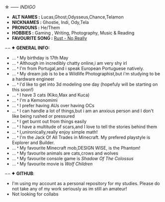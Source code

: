 ☆ ⸺ *INDIGO* 
- **ALT NAMES :** Lucas,Ghost,Odysseus,Chance,Telamon
- **NICKNAMES :** Ghostie, Indi, Ody,Tela
- **PRONOUNS :** He/Them
- **HOBBIES :** Gaming , Writing, Photography, Music & Reading
- **FAVOURITE SONG :** [Rust - No,Really](https://youtu.be/NqKA4Lv-BP4?si=W2B_vWWzJ9jg2MOO)

⌢⌢ ✦ **GENERAL INFO:**
- … ❛ My birthday is 17th May
- … ❛ Although im incredibly chatty online,i am very shy irl
- … ❛ I'm from Portugal,and i speak European Portuguese natively.
- … ❛ My dream job is to be a Wildlife Photographist,but i'm studying to be a hardware engineer
- … ❛ I'd like to get into 3d modeling one day (hopefuly will be starting on this soon!)
- … ❛ I have 3 cats (Kiko,Max and Kuca)
- … ❛ I'm a Kemonomimi
- … ❛ I prefer having AUs over having OCs
- … ❛ I can handle a lot of things,but i am an anxious person and I don't like being rushed or pressured
- … ❛ I get burnt out from things easily
- … ❛ I have a multitude of scars,and I love to tell the stories behind them
- … ❛ I,unironically,really enjoy simple math!
- … ❛ I'm the Jack Of All Trades in Minecraft. My prefered playstyle is Explorer and Builder.
- … ❛ My favourite Minecraft mob,DESIGN WISE, is the Phantom!
- … ❛ My favourite animals are cats,crows and wolves
- … ❛ My favourite console game is *Shadow Of The Colossus*
- … ❛ My favourite movie is *Wolf Children*

⌢⌢ ✦ **GITHUB**:
- I'm using my account as a personal repository for my studies. Please do not take any of my work seriously as im still an amateur!
- Not looking for collabs
